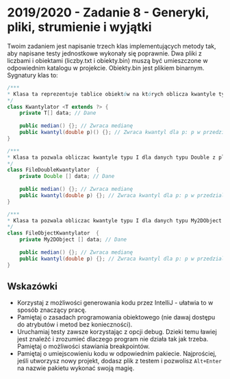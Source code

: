 # 2019/2020 - Zadanie 8 - Generyki, pliki, strumienie i wyjątki

Twoim zadaniem jest napisanie trzech klas implementujących metody tak, 
aby napisane testy jednostkowe wykonały się poprawnie. 
Dwa pliki z liczbami i obiektami (liczby.txt i obiekty.bin) muszą być umieszczone w odpowiednim katalogu
w projekcie. Obiekty.bin jest plikiem binarnym. Sygnatury klas to:

```java
/***
* Klasa ta reprezentuje tablice obiektów na których oblicza kwantyle typu I
*/
class Kwantylator <T extends ?> {
    private T[] data; // Dane 
    
    public median() {}; // Zwraca medianę
    public kwantyl(double p)() {}; // Zwraca kwantyl dla p: p w przedziale [0,1]
}
```

```java
/***
* Klasa ta pozwala obliczac kwantyle typu I dla danych typu Double z pliku
*/
class FileDoubleKwantylator  {
    private Double [] data; // Dane 
    
    public median() {}; // Zwraca medianę
    public kwantyl(double p) {}; // Zwraca kwantyl dla p: p w przedziale [0,1]
}
```

```java
/***
* Klasa ta pozwala obliczac kwantyle typu I dla danych typu My2DObject z pliku
*/
class FileObjectKwantylator  {
    private My2DObject [] data; // Dane 
    
    public median() {}; // Zwraca medianę
    public kwantyl(double p) {}; // Zwraca kwantyl dla p: p w przedziale [0,1]
}
```

## Wskazówki
- Korzystaj z możliwości generowania kodu przez IntelliJ - ułatwia 
to w sposób znaczący pracę. 
- Pamiętaj o zasadach programowania obiektowego (nie dawaj dostępu do atrybutów i metod bez konieczności).
- Uruchamiaj testy zawsze korzystając z opcji debug. 
Dzieki temu ławiej jest znaleźć i zrozumieć dlaczego program nie działa tak jak trzeba.
Pamiętaj o możliwości stawiania breakpointów.
- Pamiętaj o umiejscowieniu kodu w odpowiednim pakiecie. 
Najprościej, jeśli utworzysz nowy projekt, dodasz plik z testem i pozwolisz `Alt+Enter` 
na nazwie pakietu wykonać swoją magię.

